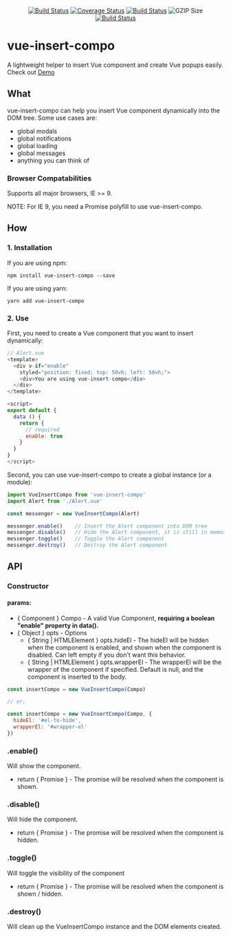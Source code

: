 <p align="center">
  <a href="https://travis-ci.org/f15gdsy/vue-insert-compo"><img src="https://travis-ci.org/f15gdsy/vue-insert-compo.svg?branch=master" alt="Build Status"></a>
  <a href="https://codecov.io/gh/f15gdsy/vue-insert-compo"><img src="https://codecov.io/gh/f15gdsy/vue-insert-compo/branch/master/graph/badge.svg" alt="Coverage Status"></a>
  <a href="https://saucelabs.com/beta/builds/78a4d44d1e494763b9aed392f3e00e7b"><img src="https://saucelabs.com/buildstatus/vue-insert-compo" alt="Build Status"></a>
  <img src="https://img.shields.io/badge/gzip-1.5KB-blue.svg" alt="GZIP Size">
  <br>
  <a href="https://saucelabs.com/beta/builds/78a4d44d1e494763b9aed392f3e00e7b"><img src="https://saucelabs.com/browser-matrix/vue-insert-compo.svg" alt="Build Status"></a>
</p>


# vue-insert-compo
A lightweight helper to insert Vue component and create Vue popups easily. Check out [Demo](https://f15gdsy.github.io/vue-insert-compo/)

## What
vue-insert-compo can help you insert Vue component dynamically into the DOM tree.
Some use cases are:
* global modals
* global notifications
* global loading
* global messages
* anything you can think of

### Browser Compatabilities
Supports all major browsers, IE >= 9.

NOTE: For IE 9, you need a Promise polyfill to use vue-insert-compo.


## How

### 1. Installation
If you are using npm:
```
npm install vue-insert-compo --save
```

If you are using yarn:
```
yarn add vue-insert-compo
```


### 2. Use
First, you need to create a Vue component that you want to insert dynamically:
```javascript
// Alert.vue
<template>
  <div v-if="enable"
    styled="position: fixed; top: 50vh; left: 50vh;">
    <div>You are using vue-insert-compo</div>
  </div>
</template>

<script>
export default {
  data () {
    return {
      // required
      enable: true
    }
  }
}
</script>
```

Second, you can use vue-insert-compo to create a global instance (or a module):
```javascript
import VueInsertCompo from 'vue-insert-compo'
import Alert from './Alert.vue'

const messenger = new VueInsertCompo(Alert)

messenger.enable()    // Insert the Alert component into DOM tree
messenger.disable()   // Hide the Alert component, it is still in memory, no pain to enable again
messenger.toggle()    // Toggle the Alert component
messenger.destroy()   // Destroy the Alert component
```


## API
### Constructor
#### params:
* { Component } Compo - A valid Vue Component, **requiring a boolean "enable" property in data().**
* { Object } opts - Options
  * { String | HTMLElement } opts.hideEl - The hideEl will be hidden when the component is enabled, and shown when the component is disabled. Can left empty if you don't want this behavior.
  * { String | HTMLElement } opts.wrapperEl - The wrapperEl will be the wrapper of the component if specified. Default is null, and the component is inserted to the body.


```javascript
const insertCompo = new VueInsertCompo(Compo)

// or,

const insertCompo = new VueInsertCompo(Compo, { 
  hideEl: '#el-to-hide',
  wrapperEl: '#wrapper-el'
})
```

### .enable()
Will show the component.
* return { Promise } - The promise will be resolved when the component is shown.

### .disable()
Will hide the component.
* return { Promise } - The promise will be resolved when the component is hidden.

### .toggle()
Will toggle the visibility of the component
* return { Promise } - The promise will be resolved when the component is shown / hidden.

### .destroy()
Will clean up the VueInsertCompo instance and the DOM elements created.
